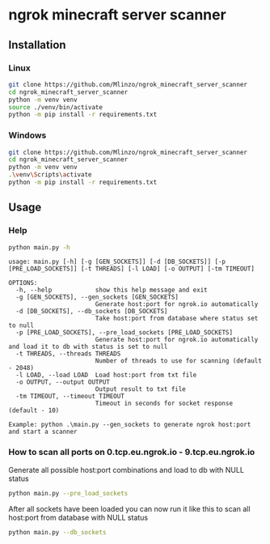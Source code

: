 # ngrok minecraft server scanner
## Installation
### Linux
```bash
git clone https://github.com/Mlinzo/ngrok_minecraft_server_scanner
cd ngrok_minecraft_server_scanner
python -m venv venv
source ./venv/bin/activate
python -m pip install -r requirements.txt
```

### Windows
```bash
git clone https://github.com/Mlinzo/ngrok_minecraft_server_scanner
cd ngrok_minecraft_server_scanner
python -m venv venv
.\venv\Scripts\activate
python -m pip install -r requirements.txt
```

## Usage
### Help
```bash
python main.py -h
```
```console
usage: main.py [-h] [-g [GEN_SOCKETS]] [-d [DB_SOCKETS]] [-p [PRE_LOAD_SOCKETS]] [-t THREADS] [-l LOAD] [-o OUTPUT] [-tm TIMEOUT]

OPTIONS:
  -h, --help            show this help message and exit
  -g [GEN_SOCKETS], --gen_sockets [GEN_SOCKETS]
                        Generate host:port for ngrok.io automatically
  -d [DB_SOCKETS], --db_sockets [DB_SOCKETS]
                        Take host:port from database where status set to null
  -p [PRE_LOAD_SOCKETS], --pre_load_sockets [PRE_LOAD_SOCKETS]
                        Generate host:port for ngrok.io automatically and load it to db with status is set to null
  -t THREADS, --threads THREADS
                        Number of threads to use for scanning (default - 2048)
  -l LOAD, --load LOAD  Load host:port from txt file
  -o OUTPUT, --output OUTPUT
                        Output result to txt file
  -tm TIMEOUT, --timeout TIMEOUT
                        Timeout in seconds for socket response (default - 10)

Example: python .\main.py --gen_sockets to generate ngrok host:port and start a scanner
```
### How to scan all ports on 0.tcp.eu.ngrok.io - 9.tcp.eu.ngrok.io
Generate all possible host:port combinations and load to db with NULL status
```bash
python main.py --pre_load_sockets
```
After all sockets have been loaded you can now run it like this to scan all host:port from database with NULL status
```bash
python main.py --db_sockets
```
